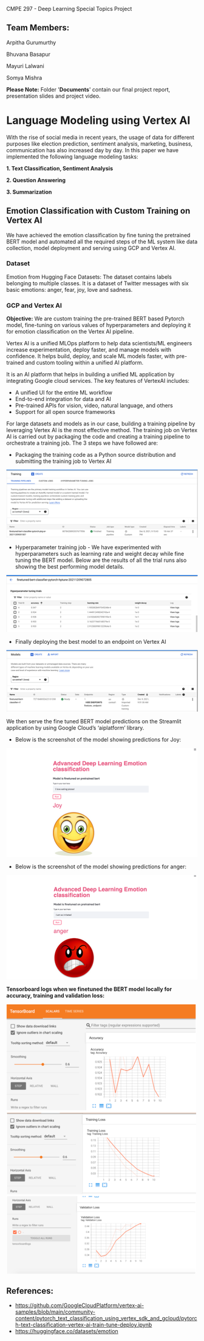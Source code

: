 CMPE 297 - Deep Learning Special Topics Project 

## Team Members:
Arpitha Gurumurthy

Bhuvana Basapur

Mayuri Lalwani

Somya Mishra

**Please Note:**
Folder '**Documents**' contain our final  project report, presentation slides and project video. 

# Language Modeling using Vertex AI

With the rise of social media in recent years, the usage of data for different purposes like election prediction, sentiment analysis, marketing, business, communication has also increased day by day. In this paper we have implemented the following language modeling tasks:

**1. Text Classification, Sentiment Analysis**

**2. Question Answering**

**3. Summarization**

## Emotion Classification with Custom Training on Vertex AI

We have achieved the emotion classification by fine tuning the pretrained BERT model and automated all the required steps of the ML system like data collection, model deployment and serving using GCP and Vertex AI.

### Dataset

Emotion from Hugging Face Datasets: 
The dataset contains labels belonging to multiple classes. It is a dataset of Twitter messages with six basic emotions: anger, fear, joy, love and sadness.

### GCP and Vertex AI

**Objective:**
We are custom training the pre-trained BERT based Pytorch model, fine-tuning on various values of hyperparameters and deploying it for emotion classification on the Vertex AI pipeline.

Vertex AI is a unified MLOps platform to help data scientists/ML engineers increase experimentation, deploy faster, and manage models with confidence. It helps build, deploy, and scale ML models faster, with pre-trained and custom tooling within a unified AI platform. 

It is an AI platform that helps in building a unified ML application by integrating Google cloud services. The key features of VertexAI includes:
* A unified UI for the entire ML workflow
* End-to-end integration for data and AI
* Pre-trained APIs for vision, video, natural language, and others
* Support for all open source frameworks

For large datasets and models as in our case, building a training pipeline by leveraging Vertex AI is the most effective method. The training job on Vertex AI is carried out by packaging the code and creating a training pipeline to orchestrate a training job. The 3 steps we have followed are:

*	Packaging the training code as a Python source distribution and submitting the training job to Vertex AI

<img src="https://github.com/arpithagurumurthy/CMPE297_Project_TeamInvincibles/blob/main/Screenshots/Training_job.png">

*	Hyperparameter training job - We have experimented with hyperparameters such as learning rate and weight decay while fine tuning the BERT model. Below are the results of all the trial runs also showing the best performing model details.

<img src="https://github.com/arpithagurumurthy/CMPE297_Project_TeamInvincibles/blob/main/Screenshots/Hyperparameter_summary.png">

*	Finally deploying the best model to an endpoint on Vertex AI

<img src="https://github.com/arpithagurumurthy/CMPE297_Project_TeamInvincibles/blob/main/Screenshots/Deployed_model.png">

We then serve the fine tuned BERT model predictions on the Streamlit application by using Google Cloud’s ‘aiplatform’ library.

* Below is the screenshot of the model showing predictions for Joy:

<img src="https://github.com/arpithagurumurthy/CMPE297_Project_TeamInvincibles/blob/main/Screenshots/Joy_predictions.png">

* Below is the screenshot of the model showing predictions for anger:

<img src="https://github.com/arpithagurumurthy/CMPE297_Project_TeamInvincibles/blob/main/Screenshots/Anger_predictions.png">

**Tensorboard logs when we finetuned the BERT model locally for accuracy, training and validation loss:**

<img src="https://github.com/arpithagurumurthy/CMPE297_Project_TeamInvincibles/blob/main/images/Accuracy.png" width=500>

<img src="https://github.com/arpithagurumurthy/CMPE297_Project_TeamInvincibles/blob/main/images/TrainingLoss.png" width=500>

<img src="https://github.com/arpithagurumurthy/CMPE297_Project_TeamInvincibles/blob/main/images/ValidationLoss.png" width=500>

## References:
* https://github.com/GoogleCloudPlatform/vertex-ai-samples/blob/main/community-content/pytorch_text_classification_using_vertex_sdk_and_gcloud/pytorch-text-classification-vertex-ai-train-tune-deploy.ipynb
* https://huggingface.co/datasets/emotion




